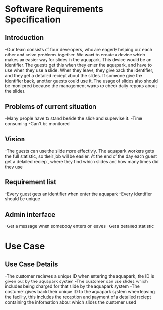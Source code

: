 # Software Requirements Specification

## Introduction

-Our team consists of four developers, who are eagerly helping out each other and solve problems together.
We want to create a device which makes an easier way for slides in the aquapark.
This device would be an identifier. The guests get this when they enter the aquapark, and have to use when they use a slide.
When they leave, they give back the identifier, and they get a detailed reciept about the slides.
If someone give the identifier back, another guests could use it. The usage of slides also
should be monitored because the management wants to check daily reports about the slides.


## Problems of current situation

-Many people have to stand beside the slide and supervise it.
-Time consuming
-Can't be monitored


## Vision

-The guests can use the slide more effectivly. The aquapark workers gets the full statistic, so their job will be easier.
At the end of the day each guest get a detailed reciept, where they find which slides and how many times did they use.


## Requirement list

-Every guest gets an identifier when enter the aquapark
-Every identifier should be unique


## Admin interface

-Get a message when somebody enters or leaves
-Get a detailed statistic

# Use Case

## Use Case Details

-The customer recieves a unique ID when entering the aquapark, the ID is given out by the aquapark system
-The customer can use slides which includes being charged for that slide by the aquapark system
-The costumer gives back their unique ID to the aquapark system when leaving the facility, this includes the reception and payment of a detailed reciept containing the information about which slides the customer used
